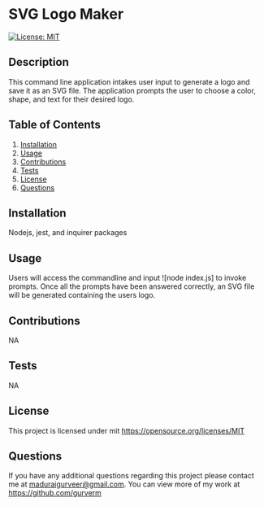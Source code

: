 # SVG Logo Maker
  [![License: MIT](https://img.shields.io/badge/License-MIT-yellow.svg)](https://opensource.org/licenses/MIT) 

## Description
This command line application intakes user input to generate a logo and save it as an SVG file. The application prompts the user to choose a color, shape, and text for  their desired logo.

## Table of Contents
1. [Installation](#installation)
2. [Usage](#usage)
3. [Contributions](#contributions)
4. [Tests](#tests)
5. [License](#license)
6. [Questions](#questions)

## Installation
Nodejs, jest, and inquirer packages

## Usage
Users will access the commandline and input ![node index.js] to invoke  prompts. Once all the prompts have been answered correctly, an SVG file will be generated containing the users logo.

## Contributions
NA

## Tests
NA

## License
This project is licensed under mit 
https://opensource.org/licenses/MIT

## Questions
If you have any additional questions regarding this project please contact me at maduraigurveer@gmail.com.
You can view more of my work at https://github.com/gurverm